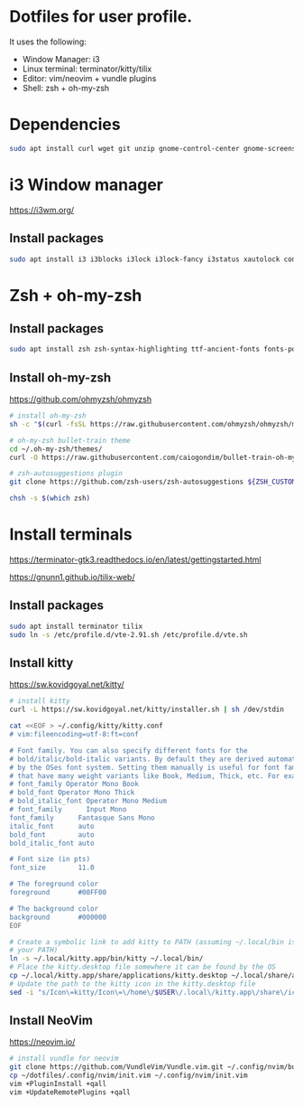 # Dotfiles for user profile.

It uses the following:

- Window Manager: i3
- Linux terminal: terminator/kitty/tilix
- Editor: vim/neovim + vundle plugins
- Shell: zsh + oh-my-zsh

# Dependencies

```bash
sudo apt install curl wget git unzip gnome-control-center gnome-screensaver apt-file mc
```

# i3 Window manager

https://i3wm.org/

## Install packages

```bash
sudo apt install i3 i3blocks i3lock i3lock-fancy i3status xautolock conky feh rofi scrot pulseaudio-utils xbacklight
```

# Zsh + oh-my-zsh

## Install packages

```bash
sudo apt install zsh zsh-syntax-highlighting ttf-ancient-fonts fonts-powerline fonts-font-awesome
```

## Install oh-my-zsh

https://github.com/ohmyzsh/ohmyzsh

```bash
# install oh-my-zsh
sh -c "$(curl -fsSL https://raw.githubusercontent.com/ohmyzsh/ohmyzsh/master/tools/install.sh)" "" --unattended

# oh-my-zsh bullet-train theme
cd ~/.oh-my-zsh/themes/
curl -O https://raw.githubusercontent.com/caiogondim/bullet-train-oh-my-zsh-theme/master/bullet-train.zsh-theme

# zsh-autosuggestions plugin
git clone https://github.com/zsh-users/zsh-autosuggestions ${ZSH_CUSTOM:-~/.oh-my-zsh/custom}/plugins/zsh-autosuggestions

chsh -s $(which zsh)
```

# Install terminals

https://terminator-gtk3.readthedocs.io/en/latest/gettingstarted.html

https://gnunn1.github.io/tilix-web/

## Install packages

```bash
sudo apt install terminator tilix
sudo ln -s /etc/profile.d/vte-2.91.sh /etc/profile.d/vte.sh
```

## Install kitty

https://sw.kovidgoyal.net/kitty/

```bash
# install kitty
curl -L https://sw.kovidgoyal.net/kitty/installer.sh | sh /dev/stdin

cat <<EOF > ~/.config/kitty/kitty.conf
# vim:fileencoding=utf-8:ft=conf

# Font family. You can also specify different fonts for the
# bold/italic/bold-italic variants. By default they are derived automatically,
# by the OSes font system. Setting them manually is useful for font families
# that have many weight variants like Book, Medium, Thick, etc. For example:
# font_family Operator Mono Book
# bold_font Operator Mono Thick
# bold_italic_font Operator Mono Medium
# font_family      Input Mono
font_family      Fantasque Sans Mono
italic_font      auto
bold_font        auto
bold_italic_font auto

# Font size (in pts)
font_size        11.0

# The foreground color
foreground       #00FF00

# The background color
background       #000000
EOF

# Create a symbolic link to add kitty to PATH (assuming ~/.local/bin is in
# your PATH)
ln -s ~/.local/kitty.app/bin/kitty ~/.local/bin/
# Place the kitty.desktop file somewhere it can be found by the OS
cp ~/.local/kitty.app/share/applications/kitty.desktop ~/.local/share/applications
# Update the path to the kitty icon in the kitty.desktop file
sed -i "s/Icon\=kitty/Icon\=\/home\/$USER\/.local\/kitty.app\/share\/icons\/hicolor\/256x256\/apps\/kitty.png/g" ~/.local/share/applications/kitty.desktop
```

## Install NeoVim

https://neovim.io/

```bash
# install vundle for neovim
git clone https://github.com/VundleVim/Vundle.vim.git ~/.config/nvim/bundle/Vundle.vim
cp ~/dotfiles/.config/nvim/init.vim ~/.config/nvim/init.vim
vim +PluginInstall +qall
vim +UpdateRemotePlugins +qall
```
